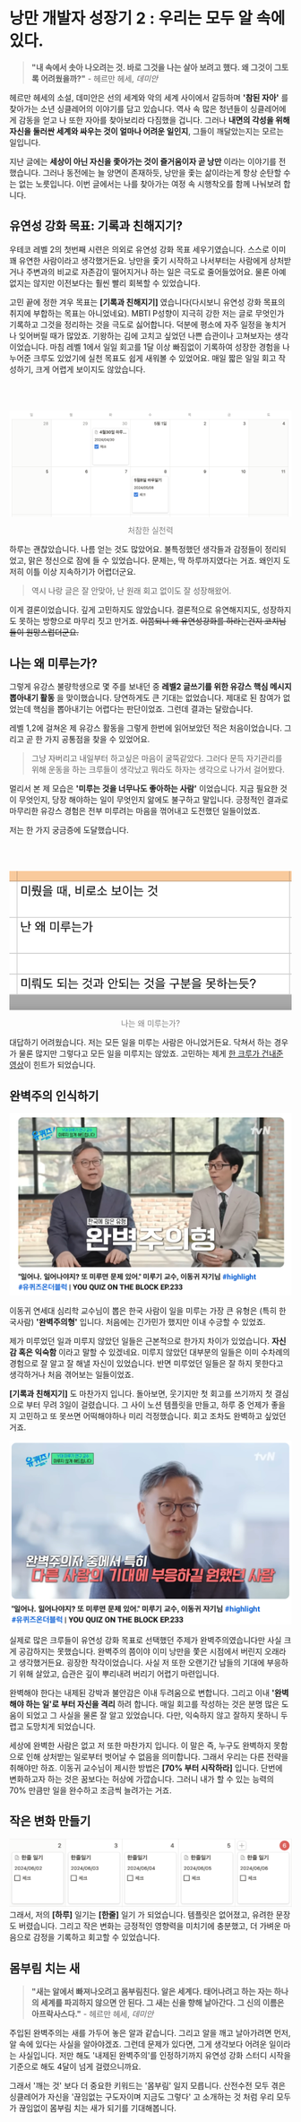 # 낭만 개발자 성장기 2 : 우리는 모두 알 속에 있다.

> __"내 속에서 솟아 나오려는 것. 바로 그것을 나는 살아 보려고 했다. 왜 그것이 그토록 어려웠을까?"__ - 헤르만 헤세, _데미안_

헤르만 헤세의 소설, 데미안은 선의 세계와 악의 세계 사이에서 갈등하며 __'참된 자아'__ 를 찾아가는 소년 싱클레어의 이야기를 담고 있습니다. 역사 속 많은 청년들이 싱클레어에게 감동을 얻고 나 또한 자아를 찾아보리라 다짐했을 겁니다. 그러나 __내면의 각성을 위해 자신을 둘러싼 세계와 싸우는 것이 얼마나 어려운 일인지__, 그들이 깨달았는지는 모르는 일입니다.  

지난 글에는 __세상이 아닌 자신을 좇아가는 것이 즐거움이자 곧 낭만__ 이라는 이야기를 전했습니다. 그러나 동전에는 늘 양면이 존재하듯, 낭만을 좇는 삶이라는게 항상 순탄할 수는 없는 노릇입니다. 이번 글에서는 나를 찾아가는 여정 속 시행착오를 함께 나눠보려 합니다. 

## 유연성 강화 목표: 기록과 친해지기?
우테코 레벨 2의 첫번째 시련은 의외로 유연성 강화 목표 세우기였습니다. 스스로 이미 꽤 유연한 사람이라고 생각했거든요. 낭만을 좇기 시작하고 나서부터는 사람에게 상처받거나 주변과의 비교로 자존감이 떨어지거나 하는 일은 극도로 줄어들었어요. 물론 아예없지는 않지만 이전보다는 훨씬 빨리 회복할 수 있었습니다.  

고민 끝에 정한 겨우 목표는 __[기록과 친해지기]__ 였습니다(다시보니 유연성 강화 목표의 취지에 부합하는 목표는 아니었네요). MBTI P성향이 지극히 강한 저는 글로 무엇인가 기록하고 그것을 정리하는 것을 극도로 싫어합니다. 덕분에 평소에 자주 일정을 놓치거나 잊어버릴 때가 많았죠. 기왕하는 김에 고치고 싶었던 나쁜 습관이나 고쳐보자는 생각이었습니다. 마침 레벨 1에서 일일 회고를 1달 이상 빠짐없이 기록하여 성장한 경험을 나누어준 크루도 있었기에 실천 목표도 쉽게 새워볼 수 있었어요. 매일 짧은 일일 회고 작성하기, 크게 어렵게 보이지도 않았습니다. 

<p align="center" style="color:gray">
  <img style="margin:50px 0 10px 0" src="./images/today_ilgi.png"/>
  처참한 실천력
</p> 
하루는 괜찮았습니다. 나름 얻는 것도 많았어요. 불특정했던 생각들과 감정들이 정리되었고, 맑은 정신으로 잠에 들 수 있었습니다. 문제는, 딱 하루까지였다는 거죠. 왜인지 도저히 이틀 이상 지속하기가 어렵더군요.

> 역시 나랑 글은 잘 안맞아, 난 원래 회고 없이도 잘 성장해왔어.

이게 결론이었습니다. 깊게 고민하지도 않았습니다. 결론적으로 유연해지지도, 성장하지도 못하는 방향으로 마무리 짓고 만거죠. ~~이쯤되니 왜 유연성강화를 하라는건지 코치님들이 원망스럽더군요.~~

## 나는 왜 미루는가?
그렇게 유강스 불량학생으로 몇 주를 보내던 중 __레벨2 글쓰기를 위한 유강스 핵심 메시지 뽑아내기 활동__ 을 맞이했습니다. 당연하게도 큰 기대는 없었습니다. 제대로 된 참여가 없었는데 핵심을 뽑아내기는 어렵다는 판단이었죠. 그런데 결과는 달랐습니다. 

레벨 1,2에 걸쳐온 제 유강스 활동을 그렇게 한번에 읽어보았던 적은 처음이었습니다. 그리고 곧 한 가지 공통점을 찾을 수 있었어요. 

> 그냥 자버리고 내일부터 하고싶은 마음이 굴뚝같았다. 그러다 문득 자기관리를 위해 운동을 하는 크루들이 생각났고 뭐라도 하자는 생각으로 나가서 걸어봤다.

멀리서 본 제 모습은 __'미루는 것을 너무나도 좋아하는 사람'__ 이었습니다. 지금 필요한 것이 무엇인지, 당장 해야하는 일이 무엇인지 앎에도 불구하고 말입니다. 긍정적인 결과로 마무리한 유강스 경험은 전부 미루려는 마음을 꺾어내고 도전했던 일들이었죠.

저는 한 가지 궁금증에 도달했습니다. 
<p align="center" style="color:gray">
  <img style="margin:50px 0 10px 0" src="./images/why_mirum.jpeg"/>
  나는 왜 미루는가?
</p> 

대답하기 어려웠습니다. 저는 모든 일을 미루는 사람은 아니었거든요. 닥쳐서 하는 경우가 물론 많지만 그렇다고 모든 일을 미루지는 않았죠. 고민하는 제게 [한 크루가 건내준 영상](https://youtu.be/_j2lVYMmMLc?feature=shared)이 힌트가 되었습니다.

## 완벽주의 인식하기 
![](./images/wanbyuck.jpeg)

이동귀 연세대 심리학 교수님이 뽑은 한국 사람이 일을 미루는 가장 큰 유형은 (특히 한국사람) __'완벽주의형'__ 입니다. 처음에는 긴가민가 했지만 이내 수긍할 수 있었죠. 

제가 미루었던 일과 미루지 않았던 일들은 근본적으로 한가지 차이가 있었습니다. __자신감 혹은 익숙함__ 이라고 말할 수 있겠네요. 미루지 않았던 대부분의 일들은 이미 수차례의 경험으로 잘 알고 잘 해낼 자신이 있었습니다. 반면 미루었던 일들은 잘 하지 못한다고 생각하거나 처음 겪어보는 일들이었죠.

__[기록과 친해지기]__ 도 마찬가지 입니다. 돌아보면, 웃기지만 첫 회고를 쓰기까지 첫 결심으로 부터 무려 3일이 걸렸습니다. 그 사이 노션 템플릿을 만들고, 하루 중 언제가 좋을지 고민하고 또 못쓰면 어떡해야하나 미리 걱정했습니다. 회고 조차도 완벽하고 싶었던 거죠. 

![](./images/gidae.jpg)

실제로 많은 크루들이 유연성 강화 목표로 선택했던 주제가 완벽주의였습니다만 사실 크게 공감하지는 못했습니다. 완벽주의 쯤이야 이미 낭만을 쫓은 시점에서 버린지 오래라고 생각했거든요. 굉장한 착각이었습니다. 사실 저 또한 오랜기간 남들의 기대에 부응하기 위해 살았고, 습관은 깊이 뿌리내려 버리기 어렵기 마련입니다.

완벽해야 한다는 내제된 강박과 불안감은 이내 두려움으로 변합니다. 그리고 이내 __'완벽해야 하는 일'로 부터 자신을 격리__ 하려 합니다. 매일 회고를 작성하는 것은 분명 많은 도움이 되었고 그 사실을 물론 잘 알고 있었습니다. 다만, 익숙하지 않고 잘하지 못하니 두렵고 도망치게 되었습니다. 

세상에 완벽한 사람은 없고 저 또한 마찬가지 입니다. 이 말은 즉, 누구도 완벽하지 못함으로 인해 상처받는 일로부터 벗어날 수 없음을 의미합니다. 그래서 우리는 다른 전략을 취해야만 하죠. 이동귀 교수님이 제시한 방법은 __[70% 부터 시작하라]__ 입니다. 단번에 변화하고자 하는 것은 꿈보다는 허상에 가깝습니다. 그러니 내가 할 수 있는 능력의 70% 만큼만 일을 완수하고 조금씩 늘려가는 거죠. 

## 작은 변화 만들기

![](./images/hanjul.png)
그래서, 저의 __[하루]__ 일기는 __[한줄]__ 일기 가 되었습니다. 템플릿은 없어졌고, 유려한 문장도 버렸습니다. 그리고 작은 변화는 긍정적인 영향력을 미치기에 충분했고, 더 가벼운 마음으로 감정을 기록하고 회고할 수 있었습니다.

## 몸부림 치는 새

> __"새는 알에서 빠져나오려고 몸부림친다. 알은 세계다. 태어나려고 하는 자는 하나의 세계를 파괴하지 않으면 안 된다. 그 새는 신을 향해 날아간다. 그 신의 이름은 아프락사스다."__ - 헤르만 헤세, *데미안*

주입된 완벽주의는 새를 가두어 놓은 알과 같습니다. 그리고 알을 깨고 날아가려면 먼저, 알 속에 있다는 사실을 알아야겠죠. 그런데 문제가 있다면, 그게 생각보다 어려운 일이라는 사실입니다. 저만 해도 '내제된 완벽주의'를 인정하기까지 유연성 강화 스터디 시작을 기준으로 해도 4달이 넘게 걸렸으니까요.  

그래서 '깨는 것' 보다 더 중요한 키워드는 '몸부림' 일지 모릅니다. 산전수전 모두 겪은 싱클레어가 자신을 '끊임없는 구도자이며 지금도 그렇다' 고 소개하는 것 처럼 우리 모두가 끊임없이 몸부림 치는 새가 되기를 기대해봅니다.
